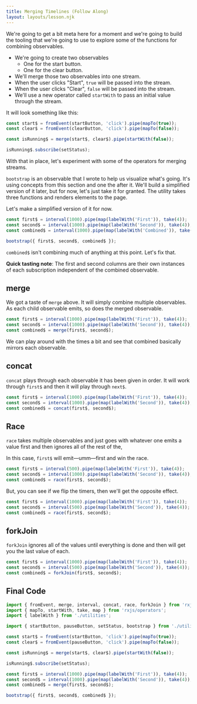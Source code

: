 ```yaml
---
title: Merging Timelines (Follow Along)
layout: layouts/lesson.njk
---
```


We're going to get a bit meta here for a moment and we're going to build the tooling that we're going to use to explore some of the functions for combining observables.

- We're going to create two observables
  - One for the start button.
  - One for the clear button.
- We'll merge those two observables into one stream.
- When the user clicks "Start", `true` will be passed into the stream.
- When the user clicks "Clear", `false` will be passed into the stream.
- We'll use a new operator called `startWith` to pass an initial value through the stream.

It will look something like this:

```js
const start$ = fromEvent(startButton, 'click').pipe(mapTo(true));
const clear$ = fromEvent(clearButton, 'click').pipe(mapTo(false));

const isRunning$ = merge(start$, clear$).pipe(startWith(false));

isRunning$.subscribe(setStatus);
```

With that in place, let's experiment with some of the operators for merging streams.

`bootstrap` is an observable that I wrote to help us visualize what's going. It's using concepts from this section and one the after it. We'll build a simplified version of it later, but for now, let's just take it for granted. The utility takes three functions and renders elements to the page.

Let's make a simplified version of it for now.

```js
const first$ = interval(1000).pipe(map(labelWith('First')), take(4));
const second$ = interval(1000).pipe(map(labelWith('Second')), take(4));
const combined$ = interval(1000).pipe(map(labelWith('Combined')), take(4));

bootstrap({ first$, second$, combined$ });
```

`combined$` isn't combining much of anything at this point. Let's fix that.

**Quick tasting note**: The first and second columns are their own instances of each subscription independent of the combined observable.

## merge

We got a taste of `merge` above. It will simply combine multiple observables. As each child observable emits, so does the merged observable.

```js
const first$ = interval(1000).pipe(map(labelWith('First')), take(4));
const second$ = interval(1000).pipe(map(labelWith('Second')), take(4));
const combined$ = merge(first$, second$);
```

We can play around with the times a bit and see that combined basically mirrors each observable.

## concat

`concat` plays through each observable it has been given in order. It will work through `first$` and then it will play through `next$`.

```js
const first$ = interval(1000).pipe(map(labelWith('First')), take(4));
const second$ = interval(1000).pipe(map(labelWith('Second')), take(4));
const combined$ = concat(first$, second$);
```

## Race

`race` takes multiple observables and just goes with whatever one emits a value first and then ignores all of the rest of the,

In this case, `first$` will emit—umm—first and win the race.

```js
const first$ = interval(500).pipe(map(labelWith('First')), take(4));
const second$ = interval(1000).pipe(map(labelWith('Second')), take(4));
const combined$ = race(first$, second$);
```

But, you can see if we flip the timers, then we'll get the opposite effect.

```js
const first$ = interval(1000).pipe(map(labelWith('First')), take(4));
const second$ = interval(500).pipe(map(labelWith('Second')), take(4));
const combined$ = race(first$, second$);
```

## forkJoin

`forkJoin` ignores all of the values until everything is done and then will get you the last value of each.

```js
const first$ = interval(1000).pipe(map(labelWith('First')), take(4));
const second$ = interval(500).pipe(map(labelWith('Second')), take(4));
const combined$ = forkJoin(first$, second$);
```

## Final Code

```js
import { fromEvent, merge, interval, concat, race, forkJoin } from 'rxjs';
import { mapTo, startWith, take, map } from 'rxjs/operators';
import { labelWith } from './utilities';

import { startButton, pauseButton, setStatus, bootstrap } from './utilities';

const start$ = fromEvent(startButton, 'click').pipe(mapTo(true));
const clear$ = fromEvent(pauseButton, 'click').pipe(mapTo(false));

const isRunning$ = merge(start$, clear$).pipe(startWith(false));

isRunning$.subscribe(setStatus);

const first$ = interval(1000).pipe(map(labelWith('First')), take(4));
const second$ = interval(1000).pipe(map(labelWith('Second')), take(4));
const combined$ = merge(first$, second$);

bootstrap({ first$, second$, combined$ });
```
